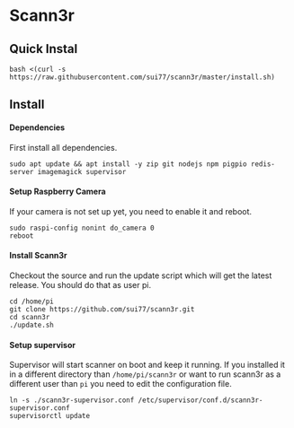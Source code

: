 # Scann3r

## Quick Instal

    bash <(curl -s https://raw.githubusercontent.com/sui77/scann3r/master/install.sh)


## Install

#### Dependencies
First install all dependencies.

    sudo apt update && apt install -y zip git nodejs npm pigpio redis-server imagemagick supervisor

#### Setup Raspberry Camera
If your camera is not set up yet, you need to enable it and reboot.

    sudo raspi-config nonint do_camera 0
    reboot

#### Install Scann3r
Checkout the source and run the update script which will get the latest release. You should do that as user pi.

    cd /home/pi
    git clone https://github.com/sui77/scann3r.git
    cd scann3r
    ./update.sh

#### Setup supervisor
Supervisor will start scanner on boot and keep it running. If you installed it in a different directory than `/home/pi/scann3r` or want to run scann3r as a different user than `pi` you need to edit the configuration file.

    ln -s ./scann3r-supervisor.conf /etc/supervisor/conf.d/scann3r-supervisor.conf
    supervisorctl update